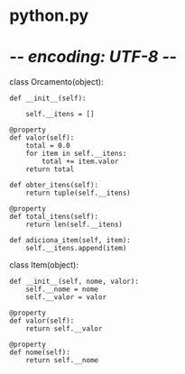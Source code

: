 # python.py
# -*- encoding: UTF-8 -*-


class Orcamento(object):

    def __init__(self):

        self.__itens = []

    @property
    def valor(self):
        total = 0.0
        for item in self.__itens:
            total += item.valor
        return total

    def obter_itens(self):
        return tuple(self.__itens)

    @property
    def total_itens(self):
        return len(self.__itens)

    def adiciona_item(self, item):
        self.__itens.append(item)


class Item(object):

    def __init__(self, nome, valor):
        self.__nome = nome
        self.__valor = valor

    @property
    def valor(self):
        return self.__valor

    @property
    def nome(self):
        return self.__nome

